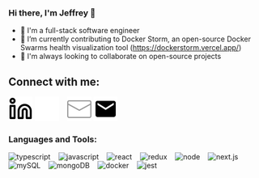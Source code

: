 ### Hi there, I'm Jeffrey 👋

- 👀 I'm a full-stack software engineer
- 🌱 I’m currently contributing to Docker Storm, an open-source Docker Swarms health visualization tool (https://dockerstorm.vercel.app/)
- 🤝 I'm always looking to collaborate on open-source projects


## Connect with me:
[![linkedin](./img/linkedin-light.svg)](https://www.linkedin.com/in/jeffreycplee/#gh-light-mode-only)
[![linkedin](./img/linkedin-dark.svg)](https://www.linkedin.com/in/jeffreycplee/#gh-dark-mode-only)
&nbsp;&nbsp;
[![email](./img/email-dark.svg)](mailto:jeffreyclee@gmail.com#gh-dark-mode-only)
[![email](./img/email-light.svg)](mailto:jeffreyclee@gmail.com#gh-light-mode-only)

### Languages and Tools:
<img alt="typescript" width="26px" src="https://cdn.jsdelivr.net/gh/devicons/devicon/icons/typescript/typescript-original.svg" />
&nbsp;&nbsp;
<img alt="javascript" width="26px" src="https://cdn.jsdelivr.net/gh/devicons/devicon/icons/javascript/javascript-original.svg" />
&nbsp;&nbsp;
<img alt="react" width="26px" src="https://cdn.jsdelivr.net/gh/devicons/devicon/icons/react/react-original-wordmark.svg" />
&nbsp;&nbsp;
<img alt="redux" width="26px" src="https://cdn.jsdelivr.net/gh/devicons/devicon/icons/redux/redux-original.svg" />
&nbsp;&nbsp;
<img alt="node" width="26px" src="https://cdn.jsdelivr.net/gh/devicons/devicon/icons/nodejs/nodejs-original-wordmark.svg" />
&nbsp;&nbsp;
<img alt="next.js" width="26px" src="https://cdn.jsdelivr.net/gh/devicons/devicon/icons/nextjs/nextjs-line.svg" />
&nbsp;&nbsp;
<img alt="mySQL" width="26px" src="https://cdn.jsdelivr.net/gh/devicons/devicon/icons/mysql/mysql-original-wordmark.svg" />
&nbsp;&nbsp;
<img alt="mongoDB" width="26px" src="https://cdn.jsdelivr.net/gh/devicons/devicon/icons/mongodb/mongodb-original-wordmark.svg" />
&nbsp;&nbsp;
<img alt="docker" width="26px" src="https://cdn.jsdelivr.net/gh/devicons/devicon/icons/docker/docker-plain-wordmark.svg" />
&nbsp;&nbsp;
<img alt="jest" width="26px" src="https://cdn.jsdelivr.net/gh/devicons/devicon/icons/jest/jest-plain.svg" />
&nbsp;&nbsp;

